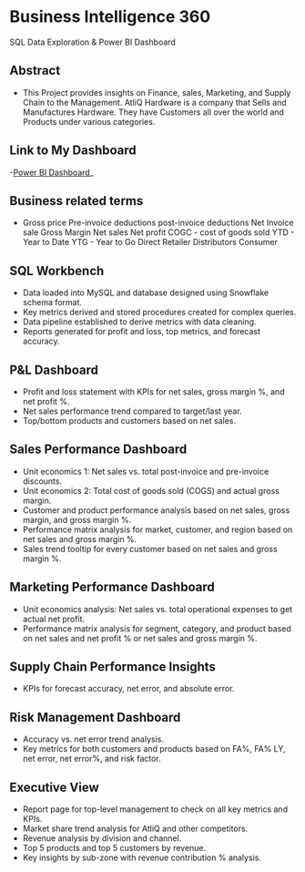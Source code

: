 # Business Intelligence 360
SQL Data Exploration & Power BI Dashboard  
## Abstract 
- This Project provides insights on Finance, sales, Marketing, and Supply Chain to the Management. AtliQ Hardware is a company that Sells and Manufactures Hardware. They have Customers all over the world and Products under various categories.
## Link to My Dashboard
-[Power BI Dashboard](https://app.powerbi.com/view?r=eyJrIjoiYTMwOGQ1ZWItMjM2Ni00MTkyLWI2MDUtODc4NTNiYTY3NmY1IiwidCI6ImM2ZTU0OWIzLTVmNDUtNDAzMi1hYWU5LWQ0MjQ0ZGM1YjJjNCJ9)_
## Business related terms 
- Gross price Pre-invoice deductions post-invoice deductions Net Invoice sale Gross Margin Net sales Net profit COGC - cost of goods sold YTD - Year to Date YTG - Year to Go Direct Retailer Distributors Consumer
## SQL Workbench 
-	Data loaded into MySQL and database designed using Snowflake schema format.
-	Key metrics derived and stored procedures created for complex queries.
-	Data pipeline established to derive metrics with data cleaning.
-	Reports generated for profit and loss, top metrics, and forecast accuracy.

## P&L Dashboard 
-	Profit and loss statement with KPIs for net sales, gross margin %, and net profit %.
-	Net sales performance trend compared to target/last year.
-	Top/bottom products and customers based on net sales.
## Sales Performance Dashboard 
-	Unit economics 1: Net sales vs. total post-invoice and pre-invoice discounts.
-	Unit economics 2: Total cost of goods sold (COGS) and actual gross margin.
-	Customer and product performance analysis based on net sales, gross margin, and gross margin %.
-	Performance matrix analysis for market, customer, and region based on net sales and gross margin %.
-	Sales trend tooltip for every customer based on net sales and gross margin %.
## Marketing Performance Dashboard 
-	Unit economics analysis: Net sales vs. total operational expenses to get actual net profit.
-	Performance matrix analysis for segment, category, and product based on net sales and net profit % or net sales and gross margin %.
## Supply Chain Performance Insights  
-	KPIs for forecast accuracy, net error, and absolute error.
## Risk Management Dashboard  
-	Accuracy vs. net error trend analysis.
-	Key metrics for both customers and products based on FA%, FA% LY, net error, net error%, and risk factor.
## Executive View  
-	Report page for top-level management to check on all key metrics and KPIs.
-	Market share trend analysis for AtliQ and other competitors.
-	Revenue analysis by division and channel.
-	Top 5 products and top 5 customers by revenue.
-	Key insights by sub-zone with revenue contribution % analysis.
 


